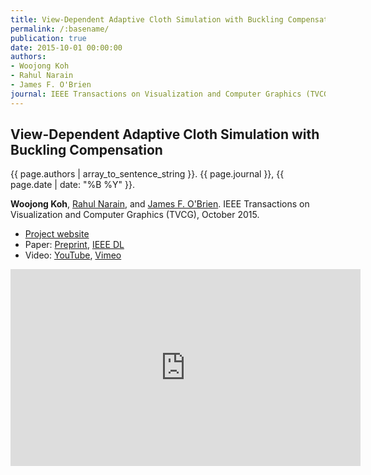 ```yaml
---
title: View-Dependent Adaptive Cloth Simulation with Buckling Compensation
permalink: /:basename/
publication: true
date: 2015-10-01 00:00:00
authors:
- Woojong Koh
- Rahul Narain
- James F. O'Brien
journal: IEEE Transactions on Visualization and Computer Graphics (TVCG)
---
```


## View-Dependent Adaptive Cloth Simulation with Buckling Compensation
{{ page.authors | array_to_sentence_string }}.
{{ page.journal }}, {{ page.date | date: "%B %Y" }}.

**Woojong Koh**, [Rahul Narain](http://www.eecs.berkeley.edu/~narain/), and [James F. O'Brien](http://www.cs.berkeley.edu/~job/).
IEEE Transactions on Visualization and Computer Graphics (TVCG), October 2015.

* [Project website](http://graphics.berkeley.edu/papers/Koh-VDA-2015-10/)
* Paper: [Preprint](Koh-VDA-2015-11.pdf), [IEEE DL](http://ieeexplore.ieee.org/xpl/articleDetails.jsp?arnumber=7127098)
* Video: [YouTube](http://youtu.be/71TOPXD9j4E), [Vimeo](https://vimeo.com/142075649)

<iframe width="560" height="315" src="https://www.youtube.com/embed/71TOPXD9j4E" frameborder="0" allow="accelerometer; autoplay; clipboard-write; encrypted-media; gyroscope; picture-in-picture" allowfullscreen></iframe>
